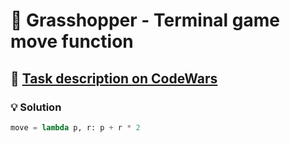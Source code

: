 # 📝 Grasshopper - Terminal game move function

## 🔗 [Task description on CodeWars](https://www.codewars.com/kata/563a631f7cbbc236cf0000c2)

### 💡 Solution

```python
move = lambda p, r: p + r * 2
```

